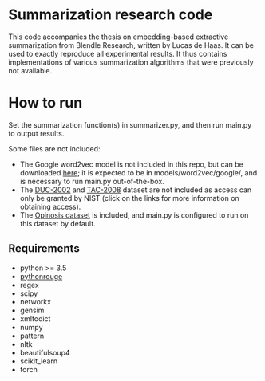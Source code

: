 # Summarization research code

This code accompanies the thesis on embedding-based extractive summarization from Blendle Research, written by Lucas de Haas.
It can be used to exactly reproduce all experimental results.
It thus contains implementations of various summarization algorithms that were previously not available.

# How to run

Set the summarization function(s) in summarizer.py, and then run main.py to output results.

Some files are not included:

* The Google word2vec model is not included in this repo, but can be downloaded [here](https://code.google.com/archive/p/word2vec/); it is expected to be in models/word2vec/google/, and is necessary to run main.py out-of-the-box.
* The [DUC-2002](http://www-nlpir.nist.gov/projects/duc/data.html) and [TAC-2008](https://tac.nist.gov/data/index.html) dataset are not included as access can only be granted by NIST (click on the links for more information on obtaining access).
* The [Opinosis dataset](http://kavita-ganesan.com/opinosis-opinion-dataset) is included, and main.py is configured to run on this dataset by default.

## Requirements

* python >= 3.5
* [pythonrouge](https://github.com/tagucci/pythonrouge)
* regex
* scipy
* networkx
* gensim
* xmltodict
* numpy
* pattern
* nltk
* beautifulsoup4
* scikit_learn
* torch
